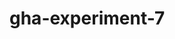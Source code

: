 # gha-experiment-7
   

















































 





  



  





















    







  

  






